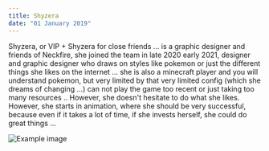 ```yaml
---
title: Shyzera
date: "01 January 2019"
---
```

Shyzera, or VIP + Shyzera for close friends ...
is a graphic designer and friends of Neckfire, she joined the team in late 2020 early 2021, designer and graphic designer who draws on styles like pokemon or just the different things she likes on the internet ...
she is also a minecraft player and you will understand pokemon, but very limited by that very limited config (which she dreams of changing ...) can not play the game too recent or just taking too many resources .. However, she doesn't hesitate to do what she likes. However, she starts in animation, where she should be very successful, because even if it takes a lot of time, if she invests herself, she could do great things ...

![Example image](http://31.media.tumblr.com/828856d19c16d382b056ce12de001edd/tumblr_n37qq7KPzu1swdfc0o1_500.gif)

